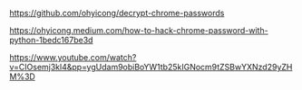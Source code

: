 https://github.com/ohyicong/decrypt-chrome-passwords

https://ohyicong.medium.com/how-to-hack-chrome-password-with-python-1bedc167be3d

https://www.youtube.com/watch?v=CIOsemj3kl4&pp=ygUdam9obiBoYW1tb25kIGNocm9tZSBwYXNzd29yZHM%3D
